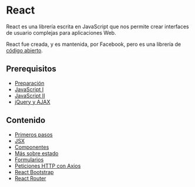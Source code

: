 # React

React es una librería escrita en JavaScript que nos permite crear interfaces de usuario complejas para aplicaciones Web.

React fue creada, y es mantenida, por Facebook, pero es una librería de [código abierto](https://github.com/facebook/react).

## Prerequisitos

* [Preparación](prep/README.md)
* [JavaScript I](js/README.md)
* [JavaScript II](js-ii/README.md)
* [jQuery y AJAX](jquery-ajax/README.md)

## Contenido

* [Primeros pasos](1-primeros-pasos.md)
* [JSX](2-jsx.md)
* [Componentes](3-componentes.md)
* [Más sobre estado](4-mas-sobre-estado.md)
* [Formularios](5-formularios.md)
* [Peticiones HTTP con Axios](6-axios.md)
* [React Bootstrap](7-bootstrap.md)
* [React Router](8-router.md)
